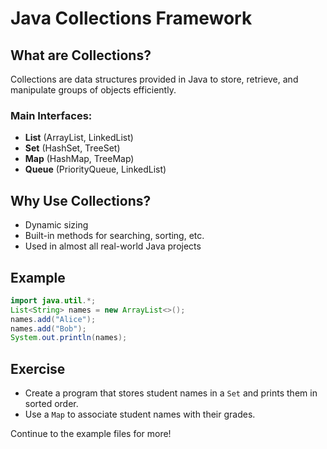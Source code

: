 # Java Collections Framework

## What are Collections?
Collections are data structures provided in Java to store, retrieve, and manipulate groups of objects efficiently.

### Main Interfaces:
- **List** (ArrayList, LinkedList)
- **Set** (HashSet, TreeSet)
- **Map** (HashMap, TreeMap)
- **Queue** (PriorityQueue, LinkedList)

## Why Use Collections?
- Dynamic sizing
- Built-in methods for searching, sorting, etc.
- Used in almost all real-world Java projects

## Example
```java
import java.util.*;
List<String> names = new ArrayList<>();
names.add("Alice");
names.add("Bob");
System.out.println(names);
```

## Exercise
- Create a program that stores student names in a `Set` and prints them in sorted order.
- Use a `Map` to associate student names with their grades.

Continue to the example files for more!
